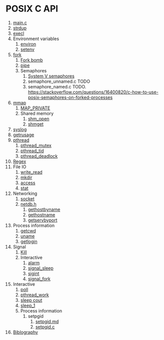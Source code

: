 # POSIX C API

1.  [main.c](main.c)
1.  [strdup](strdup.c)
1.  [execl](execl.c)
1.  Environment variables
    1.  [environ](environ.c)
    1.  [setenv](setenv.c)
1.  [fork](fork.c)
    1.  [Fork bomb](interactive/fork_bomb.c.off)
    1.  [pipe](pipe.c)
    1.  Semaphores
        1.  [System V semaphores](semaphore_sysv.c)
        1.  semaphore_unnamed.c TODO
        1.  semaphore_named.c TODO. https://stackoverflow.com/questions/16400820/c-how-to-use-posix-semaphores-on-forked-processes
1.  [mmap](mmap.c)
    1.  [MAP_PRIVATE](map_private.c)
    1.  Shared memory
        1.  [shm_open](shm_open.c)
        1.  [shmget](shmget.c)
1.  [syslog](syslog.c)
1.  [getrusage](getrusage.c)
1.  [pthread](pthread.md)
    1. [pthread_mutex](pthread_mutex.c)
    1. [pthread_tid](pthread_tid.c)
    1. [pthread_deadlock](pthread_deadlock.c)
1.  [Regex](regex.c)
1.  File IO
    1. [write_read](write_read.c)
    1. [mkdir](mkdir.c)
    1. [access](mkdir.c)
    1. [stat](stat.c)
1.  Networking
    1.  [socket](socket/)
    1.  [netdb.h](netdb-h.md)
        1. [gethostbyname](gethostbyname.c)
        1. [gethostname](gethostname.c)
        1. [getservbyport](getservbyport.c)
1.  Process information
    1.  [getcwd](getcwd.c)
    1.  [uname](uname.c)
    1.  [getlogin](getlogin.c)
1.  Signal
    1.  [Kill](kill.c)
    1.  Interactive
        1.  [alarm](interactive/alarm.c)
        1.  [signal_sleep](interactive/signal_sleep.c)
        1.  [sigint](interactive/sigint.c)
        1.  [signal_fork](interactive/signal_fork.c)
1.  Interactive
    1.  [poll](interactive/poll.c)
    1.  [pthread_work](interactive/pthread_work.c)
    1.  [sleep cout](interactive/sleep_count.c)
    1.  [sleep_1](interactive/sleep_1.c)
    1.  Process information
        1.  setpgid
            1. [setpgid.md](interactive/setpgid.md)
            1. [setpgid.c](interactive/setpgid.c)
1.  [Biblography](bibliography.md)

